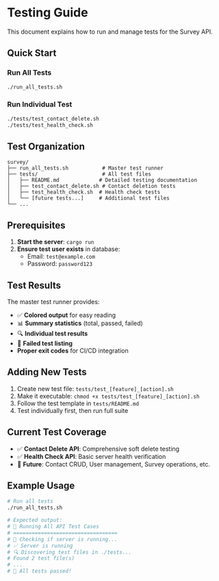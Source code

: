 # Testing Guide

This document explains how to run and manage tests for the Survey API.

## Quick Start

### Run All Tests
```bash
./run_all_tests.sh
```

### Run Individual Test
```bash
./tests/test_contact_delete.sh
./tests/test_health_check.sh
```

## Test Organization

```
survey/
├── run_all_tests.sh           # Master test runner
├── tests/                     # All test files
│   ├── README.md             # Detailed testing documentation
│   ├── test_contact_delete.sh # Contact deletion tests
│   ├── test_health_check.sh  # Health check tests
│   └── [future tests...]     # Additional test files
└── ...
```

## Prerequisites

1. **Start the server**: `cargo run`
2. **Ensure test user exists** in database:
   - Email: `test@example.com`
   - Password: `password123`

## Test Results

The master test runner provides:
- ✅ **Colored output** for easy reading
- 📊 **Summary statistics** (total, passed, failed)
- 🔍 **Individual test results**
- 🚨 **Failed test listing**
- **Proper exit codes** for CI/CD integration

## Adding New Tests

1. Create new test file: `tests/test_[feature]_[action].sh`
2. Make it executable: `chmod +x tests/test_[feature]_[action].sh`
3. Follow the test template in `tests/README.md`
4. Test individually first, then run full suite

## Current Test Coverage

- ✅ **Contact Delete API**: Comprehensive soft delete testing
- ✅ **Health Check API**: Basic server health verification
- 🔄 **Future**: Contact CRUD, User management, Survey operations, etc.

## Example Usage

```bash
# Run all tests
./run_all_tests.sh

# Expected output:
# 🧪 Running All API Test Cases
# ==================================
# 📡 Checking if server is running...
# ✅ Server is running
# 🔍 Discovering test files in ./tests...
# Found 2 test file(s)
# ...
# 🎉 All tests passed!
```
